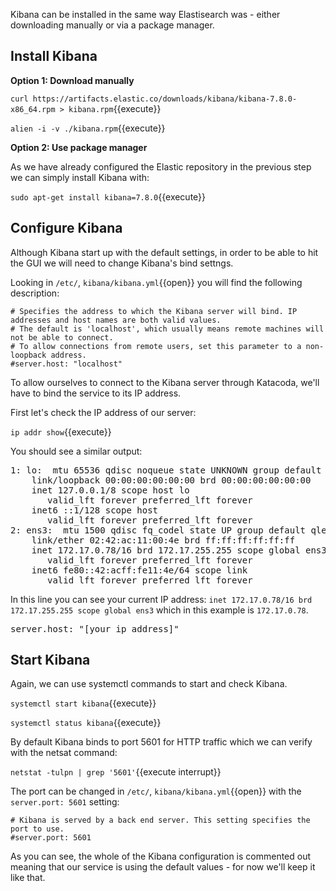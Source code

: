 Kibana can be installed in the same way Elastisearch was - either downloading manually or via a package manager.

## Install Kibana

**Option 1: Download manually**

`curl https://artifacts.elastic.co/downloads/kibana/kibana-7.8.0-x86_64.rpm > kibana.rpm`{{execute}}

`alien -i -v ./kibana.rpm`{{execute}}

**Option 2: Use package manager**

As we have already configured the Elastic repository in the previous step we can simply install Kibana with:

`sudo apt-get install kibana=7.8.0`{{execute}}

## Configure Kibana

Although Kibana start up with the default settings, in order to be able to hit the GUI we will need to change Kibana's bind settngs.

Looking in `/etc/`, `kibana/kibana.yml`{{open}} you will find the following description:

```
# Specifies the address to which the Kibana server will bind. IP addresses and host names are both valid values.
# The default is 'localhost', which usually means remote machines will not be able to connect.
# To allow connections from remote users, set this parameter to a non-loopback address.
#server.host: "localhost"
```

To allow ourselves to connect to the Kibana server through Katacoda, we'll have to bind the service to its IP address.

First let's check the IP address of our server:

`ip addr show`{{execute}}

You should see a similar output:
<pre>
1: lo: <LOOPBACK,UP,LOWER_UP> mtu 65536 qdisc noqueue state UNKNOWN group default qlen 1000
    link/loopback 00:00:00:00:00:00 brd 00:00:00:00:00:00
    inet 127.0.0.1/8 scope host lo
       valid_lft forever preferred_lft forever
    inet6 ::1/128 scope host
       valid_lft forever preferred_lft forever
2: ens3: <BROADCAST,MULTICAST,UP,LOWER_UP> mtu 1500 qdisc fq_codel state UP group default qlen 1000
    link/ether 02:42:ac:11:00:4e brd ff:ff:ff:ff:ff:ff
    inet 172.17.0.78/16 brd 172.17.255.255 scope global ens3
       valid_lft forever preferred_lft forever
    inet6 fe80::42:acff:fe11:4e/64 scope link
       valid_lft forever preferred_lft forever
</pre>

In this line you can see your current IP address: `inet 172.17.0.78/16 brd 172.17.255.255 scope global ens3`
which in this example is `172.17.0.78`.

<pre class="file" data-filename="kibana/kibana.yml" data-target="insert"  data-marker='#server.host: "localhost"'>server.host: "[your ip address]"</pre>

## Start Kibana

Again, we can use systemctl commands to start and check Kibana.

`systemctl start kibana`{{execute}}

`systemctl status kibana`{{execute}}

By default Kibana binds to port 5601 for HTTP traffic which we can verify with the netsat command:

`netstat -tulpn | grep '5601'`{{execute interrupt}}

The port can be changed in `/etc/`, `kibana/kibana.yml`{{open}} with the `server.port: 5601` setting:

```
# Kibana is served by a back end server. This setting specifies the port to use.
#server.port: 5601
```

As you can see, the whole of the Kibana configuration is commented out meaning that our service is
using the default values - for now we'll keep it like that.

